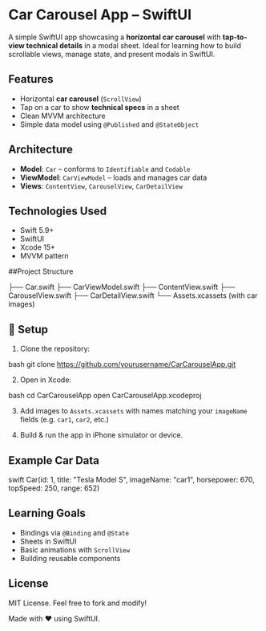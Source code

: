 # Car Carousel App – SwiftUI

A simple SwiftUI app showcasing a **horizontal car carousel** with **tap-to-view technical details** in a modal sheet. Ideal for learning how to build scrollable views, manage state, and present modals in SwiftUI.

## Features
- Horizontal **car carousel** (`ScrollView`)
- Tap on a car to show **technical specs** in a sheet
- Clean MVVM architecture
- Simple data model using `@Published` and `@StateObject`


##  Architecture
- **Model**: `Car` – conforms to `Identifiable` and `Codable`
- **ViewModel**: `CarViewModel` – loads and manages car data
- **Views**: `ContentView`, `CarouselView`, `CarDetailView`

## Technologies Used

- Swift 5.9+
- SwiftUI
- Xcode 15+
- MVVM pattern

##Project Structure

├── Car.swift
├── CarViewModel.swift
├── ContentView.swift
├── CarouselView.swift
├── CarDetailView.swift
└── Assets.xcassets (with car images)

## 🔧 Setup

1. Clone the repository:

bash
git clone https://github.com/yourusername/CarCarouselApp.git

2. Open in Xcode:

bash
cd CarCarouselApp
open CarCarouselApp.xcodeproj

3. Add images to `Assets.xcassets` with names matching your `imageName` fields (e.g. `car1`, `car2`, etc.)

4. Build & run the app in iPhone simulator or device.

## Example Car Data

swift
Car(id: 1, title: "Tesla Model S", imageName: "car1", horsepower: 670, topSpeed: 250, range: 652)


## Learning Goals

- Bindings via `@Binding` and `@State`
- Sheets in SwiftUI
- Basic animations with `ScrollView`
- Building reusable components

## License

MIT License. Feel free to fork and modify!

Made with ❤️ using SwiftUI.
